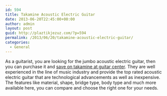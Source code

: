 ```yaml
---
id: 594
title: Takamine Acoustic Electric Guitar
date: 2013-06-20T22:45:00+00:00
author: admin
layout: post
guid: http://plaztikjezuz.com/?p=594
permalink: /2013/06/20/takamine-acoustic-electric-guitar/
categories:
  - General
---
```

As a guitarist, you are looking for the jumbo acoustic electric guitar, then you can purchase it and [save on takamine at guitar center](http://www.guitarcenter.com/Takamine.gc). They are well experienced in the line of music industry and provide the top rated acoustic electric guitar that are technological advancements as well as inexpensive. The features like material, shape, bridge type, body type and much more available here, you can compare and choose the right one for your needs.